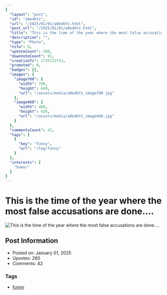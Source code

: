 ```yaml
---
{
  "layout": "post",
  "id": "a0e4bYz",
  "url": "/2025/01/01/a0e4bYz.html",
  "post_url": "/2025/01/01/a0e4bYz.html",
  "title": "This is the time of the year where the most false accusations are done....",
  "description": "",
  "type": "Photo",
  "nsfw": 0,
  "upVoteCount": 260,
  "downVoteCount": 91,
  "creationTs": 1735723733,
  "promoted": 0,
  "badges": [],
  "images": {
    "image700": {
      "width": 700,
      "height": 649,
      "url": "/assets/media/a0e4bYz_image700.jpg"
    },
    "image460": {
      "width": 460,
      "height": 426,
      "url": "/assets/media/a0e4bYz_image460.jpg"
    }
  },
  "commentsCount": 42,
  "tags": [
    {
      "key": "funny",
      "url": "/tag/funny"
    }
  ],
  "interests": [
    "humor"
  ]
}
---
```


# This is the time of the year where the most false accusations are done....

![This is the time of the year where the most false accusations are done....](/assets/media/a0e4bYz_image700.jpg)

## Post Information

- Posted on: January 01, 2025
- Upvotes: 260
- Comments: 42

### Tags

- [funny](/tag/funny)

